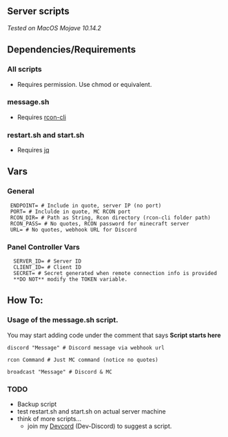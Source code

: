 ## Server scripts
*Tested on MacOS Mojave 10.14.2*

## Dependencies/Requirements
### All scripts 

- Requires permission. Use chmod or equivalent. 

### message.sh

- Requires [rcon-cli](https://github.com/itzg/rcon-cli)

### restart.sh and start.sh
- Requires [jq](https://stedolan.github.io/jq/)

## Vars

### General
```
 ENDPOINT= # Include in quote, server IP (no port)
 PORT= # Inclulde in quote, MC RCON port
 RCON_DIR= # Path as String, Rcon directory (rcon-cli folder path)
 RCON_PASS= # No quotes, RCON password for minecraft server
 URL= # No quotes, webhook URL for Discord
 ```
 
### Panel Controller Vars
```
  SERVER_ID= # Server ID 
  CLIENT_ID= # Client ID
  SECRET= # Secret generated when remote connection info is provided
  **DO NOT** modify the TOKEN variable.
```
  
 ## How To:
 ### Usage of the message.sh script.
 
 You may start adding code under the comment that says **Script starts here**
 
 ```
 discord "Message" # Discord message via webhook url
 
 rcon Command # Just MC command (notice no quotes)
 
 broadcast "Message" # Discord & MC
 ```
 
 
 ### TODO
- Backup script
- test restart.sh and start.sh on actual server machine
- think of more scripts...
  - join my [Devcord](https://samstep.net/devcord) (Dev-Discord) to suggest a script.
